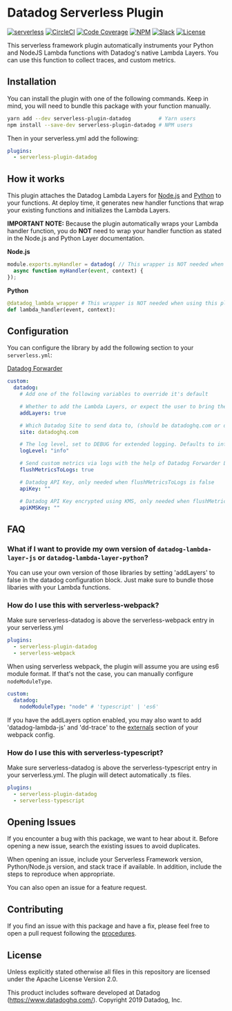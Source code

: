 # Datadog Serverless Plugin

[![serverless](http://public.serverless.com/badges/v1.svg)](https://www.serverless.com)
[![CircleCI](https://img.shields.io/circleci/build/github/DataDog/serverless-plugin-datadog)](https://circleci.com/gh/DataDog/serverless-plugin-datadog)
[![Code Coverage](https://img.shields.io/codecov/c/github/DataDog/serverless-plugin-datadog)](https://codecov.io/gh/DataDog/serverless-plugin-datadog)
[![NPM](https://img.shields.io/npm/v/serverless-plugin-datadog)](https://www.npmjs.com/package/serverless-plugin-datadog)
[![Slack](https://img.shields.io/badge/slack-%23serverless-blueviolet?logo=slack)](https://datadoghq.slack.com/channels/serverless/)
[![License](https://img.shields.io/badge/license-Apache--2.0-blue)](https://github.com/DataDog/serverless-plugin-datadog/blob/master/LICENSE)

This serverless framework plugin automatically instruments your Python and NodeJS Lambda functions with Datadog's native Lambda Layers. You can use this function to collect traces, and custom metrics.

## Installation

You can install the plugin with one of the following commands. Keep in mind, you will need to bundle this package with your function manually.

```bash
yarn add --dev serverless-plugin-datadog         # Yarn users
npm install --save-dev serverless-plugin-datadog # NPM users
```

Then in your serverless.yml add the following:

```yml
plugins:
  - serverless-plugin-datadog
```

## How it works

This plugin attaches the Datadog Lambda Layers for [Node.js](https://github.com/DataDog/datadog-lambda-layer-js) and [Python](https://github.com/DataDog/datadog-lambda-layer-python) to your functions. At deploy time, it generates new handler functions that wrap your existing functions and initializes the Lambda Layers.

**IMPORTANT NOTE:** Because the plugin automatically wraps your Lambda handler function, you do **NOT** need to wrap your handler function as stated in the Node.js and Python Layer documentation.

**Node.js**
```js
module.exports.myHandler = datadog( // This wrapper is NOT needed when using this plugin
  async function myHandler(event, context) {
});
```

**Python**
```python
@datadog_lambda_wrapper # This wrapper is NOT needed when using this plugin
def lambda_handler(event, context):
```

## Configuration

You can configure the library by add the following section to your `serverless.yml`:

[Datadog Forwarder](https://docs.datadoghq.com/integrations/amazon_lambda/?tab=python#log-collection)


```yaml
custom:
  datadog:
    # Add one of the following variables to override it's default

    # Whether to add the Lambda Layers, or expect the user to bring their own. Defaults to true
    addLayers: true

    # Which Datadog Site to send data to, (should be datadoghq.com or datadoghq.eu). Defaults to datadoghq.com
    site: datadoghq.com

    # The log level, set to DEBUG for extended logging. Defaults to info
    logLevel: "info"

    # Send custom metrics via logs with the help of Datadog Forwarder Lambda function (recommended). Defaults to false
    flushMetricsToLogs: true

    # Datadog API Key, only needed when flushMetricsToLogs is false
    apiKey: ""

    # Datadog API Key encrypted using KMS, only needed when flushMetricsToLogs is false
    apiKMSKey: ""
```

## FAQ

### What if I want to provide my own version of `datadog-lambda-layer-js` or `datadog-lambda-layer-python`?

You can use your own version of those libraries by setting 'addLayers' to false in the datadog configuration block. Just make sure to bundle those libaries with your Lambda functions.

### How do I use this with serverless-webpack?

Make sure serverless-datadog is above the serverless-webpack entry in your serverless.yml

```yaml
plugins:
  - serverless-plugin-datadog
  - serverless-webpack
```

When using serverless webpack, the plugin will assume you are using es6 module format. If that's not the case, you can manually configure `nodeModuleType`.

```yaml
custom:
  datadog:
    nodeModuleType: "node" # 'typescript' | 'es6'
```

If you have the addLayers option enabled, you may also want to add 'datadog-lambda-js' and 'dd-trace' to the [externals](https://webpack.js.org/configuration/externals/) section of your webpack config.

### How do I use this with serverless-typescript?

Make sure serverless-datadog is above the serverless-typescript entry in your serverless.yml. The plugin will detect automatically .ts files.

```yaml
plugins:
  - serverless-plugin-datadog
  - serverless-typescript
```

## Opening Issues

If you encounter a bug with this package, we want to hear about it. Before opening a new issue, search the existing issues to avoid duplicates.

When opening an issue, include your Serverless Framework version, Python/Node.js version, and stack trace if available. In addition, include the steps to reproduce when appropriate.

You can also open an issue for a feature request.

## Contributing

If you find an issue with this package and have a fix, please feel free to open a pull request following the [procedures](CONTRIBUTING.md).

## License

Unless explicitly stated otherwise all files in this repository are licensed under the Apache License Version 2.0.

This product includes software developed at Datadog (https://www.datadoghq.com/). Copyright 2019 Datadog, Inc.

